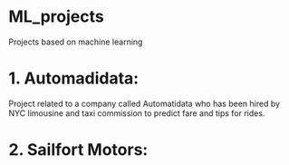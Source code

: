 # ML_projects
Projects based on machine learning


# 1. Automadidata: 
Project related to a company called Automatidata who has been hired by NYC limousine and taxi commission to predict fare and tips for rides.

# 2. Sailfort Motors: 
